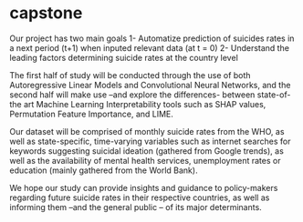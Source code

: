 # capstone
Our project has two main goals
1- Automatize prediction of suicides rates in a next period (t+1) when inputed relevant data (at t = 0)
2- Understand the leading factors determining suicide rates at the country level


The first half of study will be conducted through the use of both Autoregressive Linear Models and Convolutional Neural Networks, and the second half will make use –and explore the differences- between state-of-the art Machine Learning Interpretability tools such as SHAP values, Permutation Feature Importance, and LIME. 

Our dataset will be comprised of monthly suicide rates from the WHO, as well as state-specific, time-varying variables such as internet searches for keywords suggesting suicidal ideation (gathered from Google trends), as well as the availability of mental health services, unemployment rates or education (mainly gathered from the World Bank). 

We hope our study can provide insights and guidance to policy-makers regarding future suicide rates in their respective countries, as well as informing them –and the general public – of its major determinants.
